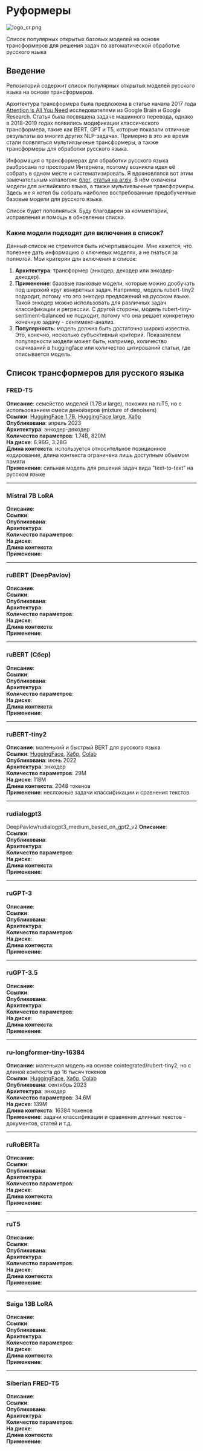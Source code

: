 # Руформеры

![logo_cr.png](logo_cr.png)  

Список популярных открытых базовых моделей на основе трансформеров для решения задач по автоматической обработке русского языка

## Введение

Репозиторий содержит список популярных открытых моделей русского языка на основе трансформеров.

Архитектура трансформера была предложена в статье начала 2017 года [Attention is All You Need](https://arxiv.org/abs/1706.03762) исследователями из Google Brain и Google Research. Статья была посвящена задаче машинного перевода, однако в 2018-2019 годах появились модификации классического трансформера, такие как BERT, GPT и T5, которые показали отличные результаты во многих других NLP-задачах. Примерно в это же время стали появляться мультиязычные трансформеры, а также трансформеры для обработки русского языка.

Информация о трансформерах для обработки русского языка разбросана по просторам Интернета, поэтому возникла идея её собрать в одном месте и систематизировать. Я вдохновлялся вот этим замечательным каталогом: [блог](https://amatriain.net/blog/transformer-models-an-introduction-and-catalog-2d1e9039f376/), [статья на arxiv](https://arxiv.org/abs/2302.07730).
В нём охвачены модели для английского языка, а также мультиязычные трансформеры. Здесь же я хотел бы собрать наиболее востребованные предобученные базовые модели для русского языка.

Список будет пополняться. Буду благодарен за комментарии, исправления и помощь в обновлении списка.

### Какие модели подходят для включения в список?  

Данный список не стремится быть исчерпывающим. Мне кажется, что полезнее дать информацию о ключевых моделях, а не гнаться за полнотой. Мои критерии для включения в список:

1. **Архитектура**: трансформер (энкодер, декодер или энкодер-декодер).  
2. **Применение**: базовые языковые модели, которые можно дообучать под широкий круг конкретных задач. Например, модель rubert-tiny2 подходит, потому что это энкодер предложений на русском языке. Такой энкодер можно использовать для различных задач классификации и регрессии. С другой стороны, модель rubert-tiny-sentiment-balanced не подходит, потому что она решает конкретную конечную задачу - сентимент-анализ.  
3. **Популярность**: модель должна быть достаточно широко известна. Это, конечно, несколько субъективный критерий. Показателем популярности модели может быть, например, количество скачиваний в huggingface или количество цитирований статьи, где описывается модель.  

## Список трансформеров для русского языка

### FRED-T5

**Описание**: семейство моделей (1.7B и large), похожих на ruT5, но с использованием смеси денойзеров (mixture of denoisers)  
**Ссылки**: [HuggingFace 1.7B](https://huggingface.co/ai-forever/FRED-T5-1.7B),
[HuggingFace large](https://huggingface.co/ai-forever/FRED-T5-large),
[Хабр](https://habr.com/ru/companies/sberdevices/articles/730088/)  
**Опубликована**: апрель 2023  
**Архитектура**: энкодер-декодер  
**Количество параметров**: 1.74B, 820M  
**На диске**: 6.96G, 3.28G  
**Длина контекста**: используется относительное позиционное кодирование, длина контекста ограничена лишь доступным объемом памяти  
**Применение**: сильная модель для решения задач вида "text-to-text" на русском языке  

---

### Mistral 7B LoRA

**Описание**:  
**Ссылки**:  
**Опубликована**:  
**Архитектура**:  
**Количество параметров**:  
**На диске**:  
**Длина контекста**:  
**Применение**:  

---

### ruBERT (DeepPavlov)

**Описание**:  
**Ссылки**:  
**Опубликована**:  
**Архитектура**:  
**Количество параметров**:  
**На диске**:  
**Длина контекста**:  
**Применение**:  

---

### ruBERT (Сбер)

**Описание**:  
**Ссылки**:  
**Опубликована**:  
**Архитектура**:  
**Количество параметров**:  
**На диске**:  
**Длина контекста**:  
**Применение**:  

---

### ruBERT-tiny2

**Описание**: маленький и быстрый BERT для русского языка  
**Ссылки**: [HuggingFace](https://huggingface.co/cointegrated/rubert-tiny2),
[Хабр](https://habr.com/ru/articles/669674/),
[Colab](https://colab.research.google.com/drive/1mSWfIQ6PIlteLVZ9DKKpcorycgLIKZLf?usp=sharing)  
**Опубликована**: июнь 2022  
**Архитектура**: энкодер  
**Количество параметров**: 29M  
**На диске**: 118М  
**Длина контекста**: 2048 токенов  
**Применение**: несложные задачи классификации и сравнения текстов

---

### rudialogpt3

DeepPavlov/rudialogpt3_medium_based_on_gpt2_v2
**Описание**:  
**Ссылки**:  
**Опубликована**:  
**Архитектура**:  
**Количество параметров**:  
**На диске**:  
**Длина контекста**:  
**Применение**:  

---

### ruGPT-3

**Описание**:  
**Ссылки**:  
**Опубликована**:  
**Архитектура**:  
**Количество параметров**:  
**На диске**:  
**Длина контекста**:  
**Применение**:  

---

### ruGPT-3.5

**Описание**:  
**Ссылки**:  
**Опубликована**:  
**Архитектура**:  
**Количество параметров**:  
**На диске**:  
**Длина контекста**:  
**Применение**:  

---

### ru-longformer-tiny-16384

**Описание**: маленькая модель на основе cointegrated/rubert-tiny2, но с длиной контекста до 16 тысяч токенов  
**Ссылки**: [HuggingFace](https://huggingface.co/kazzand/ru-longformer-tiny-16384),
[Хабр](https://habr.com/ru/companies/ru_mts/articles/761116/),
[Colab](https://colab.research.google.com/drive/1qownYBbct6sZkP3kACXeSDijg0Q1nxBo?usp=sharing)  
**Опубликована**: сентябрь 2023  
**Архитектура**: энкодер  
**Количество параметров**: 34.6М  
**На диске**: 139М  
**Длина контекста**: 16384 токенов  
**Применение**: задачи классификации и сравнения длинных текстов - документов, статей и т.д.  

---

### ruRoBERTa

**Описание**:  
**Ссылки**:  
**Опубликована**:  
**Архитектура**:  
**Количество параметров**:  
**На диске**:  
**Длина контекста**:  
**Применение**:  

---

### ruT5

**Описание**:  
**Ссылки**:  
**Опубликована**:  
**Архитектура**:  
**Количество параметров**:  
**На диске**:  
**Длина контекста**:  
**Применение**:  

---

### Saiga 13B LoRA

**Описание**:  
**Ссылки**:  
**Опубликована**:  
**Архитектура**:  
**Количество параметров**:  
**На диске**:  
**Длина контекста**:  
**Применение**:  

---

### Siberian FRED-T5

**Описание**:  
**Ссылки**:  
**Опубликована**:  
**Архитектура**:  
**Количество параметров**:  
**На диске**:  
**Длина контекста**:  
**Применение**:  
